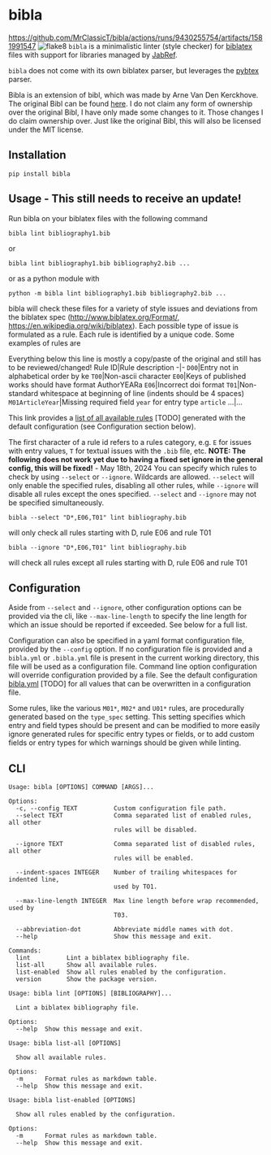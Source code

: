 # bibla
https://github.com/MrClassicT/bibla/actions/runs/9430255754/artifacts/1581991547
![flake8](https://github.com/MrClassicT/bibla/actions/workflows/github-ci.yml/flake8-results/flake8.svg)
`bibla` is a minimalistic linter (style checker) for [biblatex](http://www.biblatex.org/) files with support for libraries
managed by [JabRef](https://www.jabref.org/).

`bibla` does not come with its own biblatex parser, but leverages the [pybtex](https://pybtex.org/) parser.

Bibla is an extension of bibl, which was made by Arne Van Den Kerckhove. The original Bibl can be found [here](https://gitlab.com/arnevdk/bibl). I do not claim any form of ownership over the original Bibl, I have only made some changes to it. Those changes I do claim ownership over. Just like the original Bibl, this will also be licensed under the MIT license.

## Installation

```shell script
pip install bibla
```
## Usage - This still needs to receive an update!

Run bibla on your biblatex files with the following command
```shell script
bibla lint bibliography1.bib
```
or
```shell script
bibla lint bibliography1.bib bibliography2.bib ... 
```
or as a python module with
```shell script
python -m bibla lint bibliography1.bib bibliography2.bib ... 
```

bibla will check these files for a variety of style issues and deviations from the biblatex spec (http://www.biblatex.org/Format/, https://en.wikipedia.org/wiki/biblatex).
Each possible type of issue is formulated as a rule. Each rule is identified by a unique code. Some examples of rules are 

Everything below this line is mostly a copy/paste of the original and still has to be reviewed/changed!
Rule ID|Rule description
-|-
`D00`|Entry not in alphabetical order by ke
`T00`|Non-ascii character
`E00`|Keys of published works should have format AuthorYEARa
`E06`|Incorrect doi format
`T01`|Non-standard whitespace at beginning of line (indents should be 4 spaces)
`M01ArticleYear`|Missing required field `year` for entry type `article`
...|...

This link provides a [list of all available rules]() \[TODO\]
generated with the default configuration (see Configuration section below).


The first character of a rule id refers to a rules category, e.g. `E` for issues with entry values, `T` for textual
issues with the `.bib` file, etc.
**NOTE: The following does not work yet due to having a fixed set ignore in the general config, this will be fixed!** - May 18th, 2024
You can specify which rules to check by using `--select` or `--ignore`. Wildcards are allowed. `--select` will only
enable the specified rules, disabling all other rules, while `--ignore` will disable all rules except the ones specified.
`--select` and `--ignore` may not be specified simultaneously.
```shell script
bibla --select "D*,E06,T01" lint bibliography.bib
```
will only check all rules starting with D, rule E06 and rule T01
```
bibla --ignore "D*,E06,T01" lint bibliography.bib
```
will check all rules except all rules starting with D, rule E06 and rule T01

## Configuration

Aside from `--select` and `--ignore`, other configuration options can be provided via the cli, like `--max-line-length`
to specify the line length for which an issue should be reported if exceeded. See below for a full list.

Configuration can also be specified in a yaml format configuration file, provided by the `--config` option.
If no configuration file is provided and a `bibla.yml` or `.bibla.yml` file is present in the current working directory,
this file will be used as a configuration file.
Command line option configuration will override configuration provided by a file.
See the default configuration [bibla.yml]() \[TODO\]  for
all values that can be overwritten in a configuration file.

Some rules, like the various `M01*`, `M02*` and `U01*` rules, are procedurally generated based on the `type_spec` setting.
This setting specifies which entry and field types should be present and can be modified to more easily ignore generated
rules for specific entry types or fields, or to add custom fields or entry types for which warnings should be given
while linting.

## CLI
```shell script
Usage: bibla [OPTIONS] COMMAND [ARGS]...

Options:
  -c, --config TEXT          Custom configuration file path.
  --select TEXT              Comma separated list of enabled rules, all other
                             rules will be disabled.

  --ignore TEXT              Comma separated list of disabled rules, all other
                             rules will be enabled.

  --indent-spaces INTEGER    Number of trailing whitespaces for indented line,
                             used by TO1.

  --max-line-length INTEGER  Max line length before wrap recommended, used by
                             T03.

  --abbreviation-dot         Abbreviate middle names with dot.
  --help                     Show this message and exit.

Commands:
  lint          Lint a biblatex bibliography file.
  list-all      Show all available rules.
  list-enabled  Show all rules enabled by the configuration.
  version       Show the package version.
```
```shell script
Usage: bibla lint [OPTIONS] [BIBLIOGRAPHY]...

  Lint a biblatex bibliography file.

Options:
  --help  Show this message and exit.
```
```shell script
Usage: bibla list-all [OPTIONS]

  Show all available rules.

Options:
  -m      Format rules as markdown table.
  --help  Show this message and exit.
```
```shell script
Usage: bibla list-enabled [OPTIONS]

  Show all rules enabled by the configuration.

Options:
  -m      Format rules as markdown table.
  --help  Show this message and exit.
```

